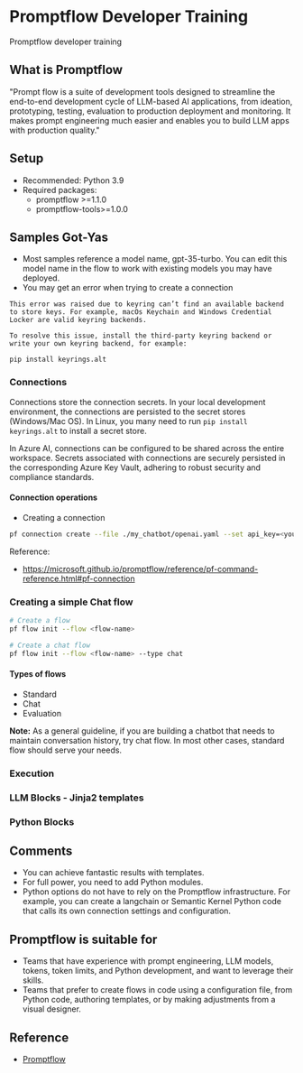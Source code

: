 # Promptflow Developer Training

Promptflow developer training

## What is Promptflow

"Prompt flow is a suite of development tools designed to streamline the end-to-end development cycle of LLM-based AI applications, from ideation, prototyping, testing, evaluation to production deployment and monitoring. It makes prompt engineering much easier and enables you to build LLM apps with production quality."

## Setup

- Recommended: Python 3.9
- Required packages:
  - promptflow >=1.1.0
  - promptflow-tools>=1.0.0

## Samples Got-Yas

- Most samples reference a model name, gpt-35-turbo. You can edit this model name in the flow to work with existing models you may have deployed.
- You may get an error when trying to create a connection
```text
This error was raised due to keyring can’t find an available backend to store keys. For example, macOs Keychain and Windows Credential Locker are valid keyring backends.

To resolve this issue, install the third-party keyring backend or write your own keyring backend, for example:

pip install keyrings.alt
```

### Connections

Connections store the connection secrets. In your local development environment, the connections are persisted to the secret stores (Windows/Mac OS). In Linux, you many need to run `pip install keyrings.alt` to install a secret store. 

In Azure AI, connections can be configured to be shared across the entire workspace. Secrets associated with connections are securely persisted in the corresponding Azure Key Vault, adhering to robust security and compliance standards.

#### Connection operations

- Creating a connection
```bash
pf connection create --file ./my_chatbot/openai.yaml --set api_key=<your_api_key> --name open_ai_connection
```

Reference:
- https://microsoft.github.io/promptflow/reference/pf-command-reference.html#pf-connection


### Creating a simple Chat flow

```bash
# Create a flow
pf flow init --flow <flow-name>

# Create a chat flow
pf flow init --flow <flow-name> --type chat
```

#### Types of flows

- Standard
- Chat
- Evaluation

**Note:** As a general guideline, if you are building a chatbot that needs to maintain conversation history, try chat flow. In most other cases, standard flow should serve your needs.

### Execution

### LLM Blocks - Jinja2 templates

### Python Blocks

## Comments

- You can achieve fantastic results with templates.
- For full power, you need to add Python modules.
- Python options do not have to rely on the Promptflow infrastructure. For example, you can create a langchain or Semantic Kernel Python code that calls its own connection settings and configuration.

## Promptflow is suitable for

- Teams that have experience with prompt engineering, LLM models, tokens, token limits, and Python development, and want to leverage their skills.
- Teams that prefer to create flows in code using a configuration file, from Python code, authoring templates, or by making adjustments from a visual designer.

## Reference

- [Promptflow](https://microsoft.github.io/promptflow/index.html)
